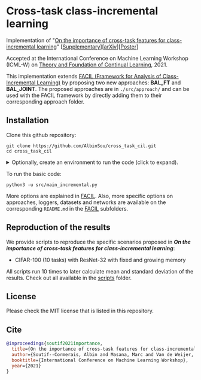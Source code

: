 # Cross-task class-incremental learning
Implementation of "[On the importance of cross-task features for class-incremental learning](https://drive.google.com/file/d/1Ygg18cKyTFXjBChung4uHs58w2bHYY_X/view)" 
[[Supplementary](https://drive.google.com/file/d/1npoxgZL43FIq0p4coIqxQ0xITgfAMzE0/view)][[arXiv](https://arxiv.org/abs/2106.11930)][[Poster](./docs/poster_icml.pdf)]

Accepted at the International Conference on Machine Learning Workshop (ICML-W) on
[Theory and Foundation of Continual Learning](https://sites.google.com/view/cl-theory-icml2021), 2021.

This implementation extends [FACIL (Framework for Analysis of Class-Incremental Learning)](https://github.com/mmasana/FACIL)
by proposing two new approaches: **BAL_FT** and **BAL_JOINT**. The proposed approaches are in `./src/approach/` and can
be used with the FACIL framework by directly adding them to their corresponding approach folder.

## Installation
Clone this github repository:
```
git clone https://github.com/AlbinSou/cross_task_cil.git
cd cross_task_cil
```

<details>
  <summary>Optionally, create an environment to run the code (click to expand).</summary>

  ### Using a conda environment
  Development environment based on Conda distribution. All dependencies are in `environment.yml` file.

  #### Create env
  To create a new environment check out the repository and type: 
  ```
  conda env create --file environment.yml --name crosstask
  ```
  *Notice:* set the appropriate version of your CUDA driver for `cudatoolkit` in `environment.yml`.

  #### Environment activation/deactivation
  ```
  conda activate crosstask
  conda deactivate
  ```

</details>

To run the basic code:
```
python3 -u src/main_incremental.py
```
More options are explained in [FACIL](https://github.com/mmasana/FACIL). Also, more specific options on approaches,
loggers, datasets and networks are available on the corresponding `README.md` in the
[FACIL](https://github.com/mmasana/FACIL) subfolders.

## Reproduction of the results
We provide scripts to reproduce the specific scenarios proposed in 
_**On the importance of cross-task features for class-incremental learning**_:

* CIFAR-100 (10 tasks) with ResNet-32 with fixed and growing memory

All scripts run 10 times to later calculate mean and standard deviation of the results.
Check out all available in the [scripts](./scripts) folder.

## License
Please check the MIT license that is listed in this repository.

## Cite
```bibtex
@inproceedings{soutif2021importance,
  title={On the importance of cross-task features for class-incremental learning},
  author={Soutif--Cormerais, Albin and Masana, Marc and Van de Weijer, Joost and Twardowski, Bart{\l}omiej},
  booktitle={International Conference on Machine Learning Workshop},
  year={2021}
}
```
